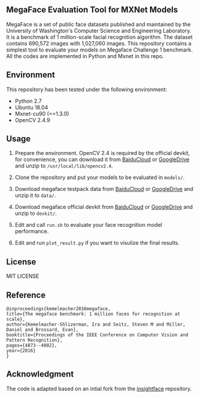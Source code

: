 
## MegaFace Evaluation Tool for MXNet Models

MegaFace is a set of public face datasets published and maintained by the University of Washington's Computer Science and Engineering Laboratory. It is a benchmark of 1 million-scale facial recognition algorithm. The dataset contains 690,572 images with 1,027,060 images. This repository contains a simplest tool to evaluate your models on Megaface Challenge 1 benchmark. All the codes are implemented in Python and Mxnet in this repo.


## Environment

This repository has been tested under the following environment:

-   Python 2.7 
-   Ubuntu 18.04
-   Mxnet-cu90 (==1.3.0)
-   OpenCV 2.4.9

## Usage

1.  Prepare the environment. OpenCV 2.4 is required by the official devkit, for convenience, you can download it from [BaiduCloud](https://pan.baidu.com/s/1By4yIds0hEnw6_Ihh75R5w) or [GoogleDrive](https://drive.google.com/open?id=1Ifjj6zJQaXzuggr0tVcaMe21F7hd1PZk) and unzip to ``/usr/local/lib/opencv2.4``.

2.  Clone the repository and put your models to be evaluated in ``models/``.

3.  Download megaface testpack data from [BaiduCloud](https://pan.baidu.com/s/1kUXItYfHowpczk-80FLoGg) or [GoogleDrive](TODO) and unzip it to ``data/``.

4.  Download megaface official devkit from [BaiduCloud](https://pan.baidu.com/s/1M7KF8IrcWCmzRprtahszcA) or [GoogleDrive](https://drive.google.com/open?id=1ESr2PzPg5c2trzlkr_ZqtKeaRkmvjeNi) and unzip to ``devkit/``.
    
5.  Edit and call ``run.sh`` to evaluate your face recognition model performance.

6.  Edit and run ``plot_result.py`` if you want to visulize the final results.
    


## License

MIT LICENSE


## Reference

```
@inproceedings{kemelmacher2016megaface,
title={The megaface benchmark: 1 million faces for recognition at scale},
author={Kemelmacher-Shlizerman, Ira and Seitz, Steven M and Miller, Daniel and Brossard, Evan},
booktitle={Proceedings of the IEEE Conference on Computer Vision and Pattern Recognition},
pages={4873--4882},
year={2016}
}
```


## Acknowledgment

The code is adapted based on an intial fork from the [insightface](https://github.com/deepinsight/insightface) repository.